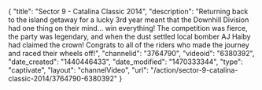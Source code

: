 {
    "title": "Sector 9 - Catalina Classic 2014",
    "description": "Returning back to the island getaway for a lucky 3rd year meant that the Downhill Division had one thing on their mind... win everything! The competition was fierce, the party was legendary, and when the dust settled local bomber AJ Haiby had claimed the crown! Congrats to all of the riders who made the journey and raced their wheels off!",
    "channelid": "3764790",
    "videoid": "6380392",
    "date_created": "1440446433",
    "date_modified": "1470333344",
    "type": "captivate",
    "layout": "channelVideo",
    "url": "\/action\/sector-9-catalina-classic-2014\/3764790-6380392"
}